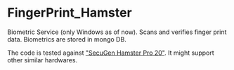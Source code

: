 # FingerPrint_Hamster
Biometric Service (only Windows as of now). Scans and verifies finger print data. Biometrics are stored in mongo DB.

The code is tested against ["SecuGen Hamster Pro 20"](https://secugen.com/products/hamster-pro-20/). It might support other similar hardwares.
